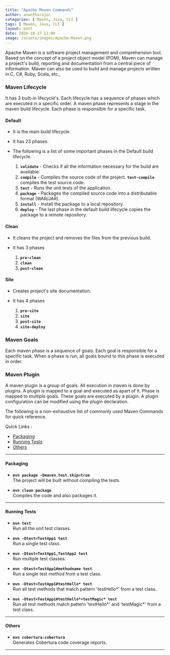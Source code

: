 ```yaml
---
title: "Apache Maven Commands"
author: anantharajuc
categories: [ Maven, Java, CLI ]
tags: [ Maven, Java, CLI ]
layout: post
date: 2020-10-17 12:00
image: /assets/images/Apache-Maven.png
---
```


Apache Maven is a software project management and comprehension tool. Based on the concept of a project object model (POM), Maven can manage a project's build, reporting and documentation from a central piece of information. Maven can also be used to build and manage projects written in C, C#, Ruby, Scala, etc.,

### Maven Lifecycle

It has 3 built-in lifecycle's. Each lifecycle has a sequence of phases which are executed in a specific order. A maven phase represents a stage in the maven build lifecycle. Each phase is responsible for a specific task.

#### Default

- It is the main build lifecycle. 
- It has 23 phases.
- The following is a list of some important phases in the Default build lifecycle.

	1. **`validate`** - Checks if all the information necessary for the build are available.
	2. **`compile`** - Compiles the source code of the project. **`test-compile`** compiles the test source code.
	3. **`test`** - Runs the unit tests of the application.
	4. **`package`** - Packages the compiled source code into a distributable format (WAR/JAR). 
	5. **`install`** - Install the package to a local repository. 
	5. **`deploy`** - The last phase in the default build lifecycle copies the package to a remote repository. 

#### Clean

- It cleans the project and removes the files from the previous build.

- It has 3 phases

	1. **`pre-clean`**  
	2. **`clean`**  
	3. **`post-clean`**   

#### Site

- Creates project's site documentation.

- It has 4 phases

	1. **`pre-site`**  
	2. **`site`**  
	3. **`post-site`**   
	4. **`site-deploy`**   
	
### Maven Goals

Each maven phase is a sequence of goals. Each goal is responsible for a specific task. When a phase is run, all goals bound to this phase is executed in order.

### Maven Plugin

A maven plugin is a group of goals. All execution in maven is done by plugins. A plugin is mapped to a goal and executed as apart of it. Phase is mapped to multiple goals. These goals are executed by a plugin. A plugin configuration can be modified using the plugin declaration.

The following is a non-exhaustive list of commonly used Maven Commands for quick reference.

Quick Links :

- [Packaging](#packaging)
- [Running Tests](#running-tests)
- [Others](#others)

---

#### Packaging

*	**`mvn package -Dmaven.test.skip=true`**            
The project will be built without compiling the tests.                          

*	**`mvn clean package`**                             
Compiles the code and also packages it. 

---                                          

#### Running Tests

*	**`mvn test`**  
Run all the unit test classes. 

*	**`mvn -Dtest=TestApp1 test`**  
Run a single test class.                                                          

*	**`mvn -Dtest=TestApp1,TestApp2 test`**  
Run multiple test classes.                                                     

*	**`mvn -Dtest=TestApp1#methodname test`**  
Run a single test method from a test class.                                

*	**`mvn -Dtest=TestApp1#testHello* test`**  
Run all test methods that match pattern 'testHello*' from a test class.    

*	**`mvn -Dtest=TestApp1#testHello*+testMagic* test`**  
Run all test methods match pattern 'testHello*' and 'testMagic*' from a test class.

---

#### Others

*	**`mvn cobertura:cobertura`**  
Generates Cobertura code coverage reports.     

--- 
